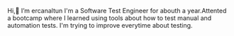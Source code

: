    Hi,👋  I’m ercanaltun
I'm a Software Test Engineer for abouth a year.Attented a bootcamp where I learned using tools about how to test manual and automation tests.
I'm trying to improve everytime about testing.

